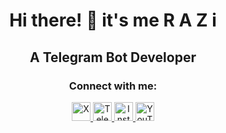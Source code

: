 <h1 align="center">
  <b>Hi there! 👋 it's me R A Z i</b>
  <h2 align="center">
     <b>A Telegram Bot Developer</b>

<h3 align="center">Connect with me:</h3>
<p align="center">
  <a href="http://x.com/MeeRazi" target="_blank">
    <img src="https://raw.githubusercontent.com/rahuldkjain/github-profile-readme-generator/master/src/images/icons/Social/spotify.svg" alt="X" height="30" width="30" />
  </a>
  <a href="https://t.me/MeeRazi" target="_blank">
    <img src="https://raw.githubusercontent.com/irymee/irymee/main/assets/telegram-logo-svgrepo-com.svg" alt="Telegram" height="30" width="30" />
  </a>
  <a href="https://instagram.com/Mee.Razi" target="_blank">
    <img src="https://raw.githubusercontent.com/rahuldkjain/github-profile-readme-generator/master/src/images/icons/Social/instagram.svg" alt="Instagram" height="30" width="30" />
  </a>
  <a href="https://youtube.com/@MaybeRazi" target="_blank">
    <img src="https://raw.githubusercontent.com/rahuldkjain/github-profile-readme-generator/master/src/images/icons/Social/youtube.svg" alt="YouTube" height="30" width="30" />
  </a>
</p>
